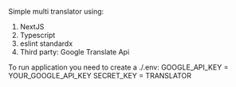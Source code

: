 Simple multi translator using:
1. NextJS 
2. Typescript
3. eslint standardx
4. Third party: Google Translate Api


To run application you need to create a ./.env:
GOOGLE_API_KEY = YOUR_GOOGLE_API_KEY
SECRET_KEY = TRANSLATOR